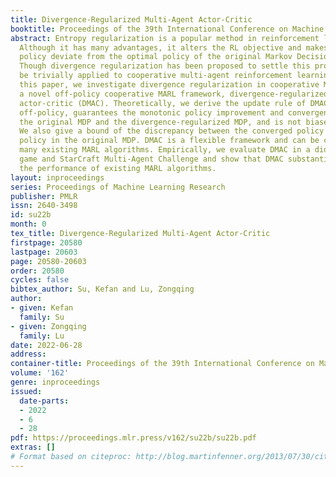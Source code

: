 ```yaml
---
title: Divergence-Regularized Multi-Agent Actor-Critic
booktitle: Proceedings of the 39th International Conference on Machine Learning
abstract: Entropy regularization is a popular method in reinforcement learning (RL).
  Although it has many advantages, it alters the RL objective and makes the converged
  policy deviate from the optimal policy of the original Markov Decision Process (MDP).
  Though divergence regularization has been proposed to settle this problem, it cannot
  be trivially applied to cooperative multi-agent reinforcement learning (MARL). In
  this paper, we investigate divergence regularization in cooperative MARL and propose
  a novel off-policy cooperative MARL framework, divergence-regularized multi-agent
  actor-critic (DMAC). Theoretically, we derive the update rule of DMAC which is naturally
  off-policy, guarantees the monotonic policy improvement and convergence in both
  the original MDP and the divergence-regularized MDP, and is not biased by the regularization.
  We also give a bound of the discrepancy between the converged policy and the optimal
  policy in the original MDP. DMAC is a flexible framework and can be combined with
  many existing MARL algorithms. Empirically, we evaluate DMAC in a didactic stochastic
  game and StarCraft Multi-Agent Challenge and show that DMAC substantially improves
  the performance of existing MARL algorithms.
layout: inproceedings
series: Proceedings of Machine Learning Research
publisher: PMLR
issn: 2640-3498
id: su22b
month: 0
tex_title: Divergence-Regularized Multi-Agent Actor-Critic
firstpage: 20580
lastpage: 20603
page: 20580-20603
order: 20580
cycles: false
bibtex_author: Su, Kefan and Lu, Zongqing
author:
- given: Kefan
  family: Su
- given: Zongqing
  family: Lu
date: 2022-06-28
address:
container-title: Proceedings of the 39th International Conference on Machine Learning
volume: '162'
genre: inproceedings
issued:
  date-parts:
  - 2022
  - 6
  - 28
pdf: https://proceedings.mlr.press/v162/su22b/su22b.pdf
extras: []
# Format based on citeproc: http://blog.martinfenner.org/2013/07/30/citeproc-yaml-for-bibliographies/
---
```

